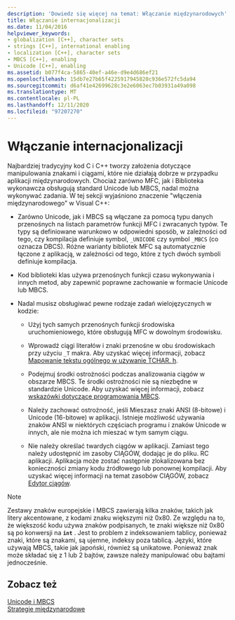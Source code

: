 ```yaml
---
description: 'Dowiedz się więcej na temat: Włączanie międzynarodowych'
title: Włączanie internacjonalizacji
ms.date: 11/04/2016
helpviewer_keywords:
- globalization [C++], character sets
- strings [C++], international enabling
- localization [C++], character sets
- MBCS [C++], enabling
- Unicode [C++], enabling
ms.assetid: b077f4ca-5865-40ef-a46e-d9e4d686ef21
ms.openlocfilehash: 15db7e27b65f4225917945820c936e572fc5da94
ms.sourcegitcommit: d6af41e42699628c3e2e6063ec7b03931a49a098
ms.translationtype: MT
ms.contentlocale: pl-PL
ms.lasthandoff: 12/11/2020
ms.locfileid: "97207270"
---
```

# <a name="international-enabling"></a>Włączanie internacjonalizacji

Najbardziej tradycyjny kod C i C++ tworzy założenia dotyczące manipulowania znakami i ciągami, które nie działają dobrze w przypadku aplikacji międzynarodowych. Chociaż zarówno MFC, jak i Biblioteka wykonawcza obsługują standard Unicode lub MBCS, nadal można wykonywać zadania. W tej sekcji wyjaśniono znaczenie "włączenia międzynarodowego" w Visual C++:

- Zarówno Unicode, jak i MBCS są włączane za pomocą typu danych przenośnych na listach parametrów funkcji MFC i zwracanych typów. Te typy są definiowane warunkowo w odpowiedni sposób, w zależności od tego, czy kompilacja definiuje symbol, `_UNICODE` czy symbol `_MBCS` (co oznacza DBCS). Różne warianty bibliotek MFC są automatycznie łączone z aplikacją, w zależności od tego, które z tych dwóch symboli definiuje kompilacja.

- Kod biblioteki klas używa przenośnych funkcji czasu wykonywania i innych metod, aby zapewnić poprawne zachowanie w formacie Unicode lub MBCS.

- Nadal musisz obsługiwać pewne rodzaje zadań wielojęzycznych w kodzie:

  - Użyj tych samych przenośnych funkcji środowiska uruchomieniowego, które obsługują MFC w dowolnym środowisku.

  - Wprowadź ciągi literałów i znaki przenośne w obu środowiskach przy użyciu `_T` makra. Aby uzyskać więcej informacji, zobacz [Mapowanie tekstu ogólnego w używanie TCHAR. h](../text/generic-text-mappings-in-tchar-h.md).

  - Podejmuj środki ostrożności podczas analizowania ciągów w obszarze MBCS. Te środki ostrożności nie są niezbędne w standardzie Unicode. Aby uzyskać więcej informacji, zobacz [wskazówki dotyczące programowania MBCS](../text/mbcs-programming-tips.md).

  - Należy zachować ostrożność, jeśli Mieszasz znaki ANSI (8-bitowe) i Unicode (16-bitowe) w aplikacji. Istnieje możliwość używania znaków ANSI w niektórych częściach programu i znaków Unicode w innych, ale nie można ich mieszać w tym samym ciągu.

  - Nie należy określać twardych ciągów w aplikacji. Zamiast tego należy udostępnić im zasoby CIĄGÓW, dodając je do pliku. RC aplikacji. Aplikacja może zostać następnie zlokalizowana bez konieczności zmiany kodu źródłowego lub ponownej kompilacji. Aby uzyskać więcej informacji na temat zasobów CIĄGÓW, zobacz [Edytor ciągów](../windows/string-editor.md).

> [!NOTE]
> Zestawy znaków europejskie i MBCS zawierają kilka znaków, takich jak litery akcentowane, z kodami znaku większymi niż 0x80. Ze względu na to, że większość kodu używa znaków podpisanych, te znaki większe niż 0x80 są po konwersji na **`int`** . Jest to problem z indeksowaniem tablicy, ponieważ znaki, które są znakami, są ujemne, indeksy poza tablicą. Języki, które używają MBCS, takie jak japoński, również są unikatowe. Ponieważ znak może składać się z 1 lub 2 bajtów, zawsze należy manipulować obu bajtami jednocześnie.

## <a name="see-also"></a>Zobacz też

[Unicode i MBCS](../text/unicode-and-mbcs.md)<br/>
[Strategie międzynarodowe](../text/internationalization-strategies.md)
